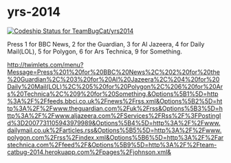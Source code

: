 yrs-2014
========

[ ![Codeship Status for TeamBugCat/yrs2014](https://www.codeship.io/projects/a13cec90-f877-0131-b22c-4ee067ef6546/status)](https://www.codeship.io/projects/28701)

Press 1 for BBC News, 2 for the Guardian, 3 for Al Jazeera, 4 for Daily Mail(LOL), 5 for Polygon, 6 for Ars Technica, 9 for Something.

http://twimlets.com/menu?Message=Press%201%20for%20BBC%20News%2C%202%20for%20the%20Guardian%2C%203%20for%20Al%20Jazeera%2C%204%20for%20Daily%20Mail(LOL)%2C%205%20for%20Polygon%2C%206%20for%20Ars%20Technica%2C%209%20for%20Something.&Options%5B1%5D=http%3A%2F%2Ffeeds.bbci.co.uk%2Fnews%2Frss.xml&Options%5B2%5D=http%3A%2F%2Fwww.theguardian.com%2Fuk%2Frss&Options%5B3%5D=http%3A%2F%2Fwww.aljazeera.com%2FServices%2FRss%2F%3FPostingId%3D2007731105943979989&Options%5B4%5D=http%3A%2F%2Fwww.dailymail.co.uk%2Farticles.rss&Options%5B5%5D=http%3A%2F%2Fwww.polygon.com%2Frss%2Findex.xml&Options%5B6%5D=http%3A%2F%2Farstechnica.com%2Ffeed%2F&Options%5B9%5D=http%3A%2F%2Fteam-catbug-2014.herokuapp.com%2Fpages%2Fjohnson.xml&
